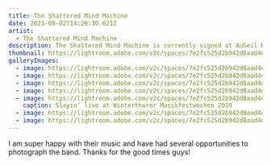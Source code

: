 ```yaml
---
title: The Shattered Mind Machine
date: 2021-05-02T14:26:30.621Z
artist:
  - The Shattered Mind Machine
description: The Shattered Mind Machine is currently signed at AuGeil Records, Frauenfeld.
thumbnail: https://lightroom.adobe.com/v2c/spaces/7e2fc525d2b942d8aad4d93f275b44c9/assets/9e437376366ba4d7a0fee023d2537281/revisions/edcea00c9d04420087cb0dc5de0dda13/renditions/70c51b045d78650b354cc740e92e2be0
galleryImages:
  - image: https://lightroom.adobe.com/v2c/spaces/7e2fc525d2b942d8aad4d93f275b44c9/assets/8a80ea36acbc0b7d1b96885ec5591a88/revisions/46ee68eeb3d240289625cea36c3112ec/renditions/de04aae49f0a50bb1ecd3c8eb0191969
  - image: https://lightroom.adobe.com/v2c/spaces/7e2fc525d2b942d8aad4d93f275b44c9/assets/1727ae48f31740610c5a46adeff58aaa/revisions/6a01cbb6b5774cb4aab8809b5edef806/renditions/0e1fd9066585e57b16f899a7d436ea71
  - image: https://lightroom.adobe.com/v2c/spaces/7e2fc525d2b942d8aad4d93f275b44c9/assets/9e437376366ba4d7a0fee023d2537281/revisions/edcea00c9d04420087cb0dc5de0dda13/renditions/70c51b045d78650b354cc740e92e2be0
  - image: https://lightroom.adobe.com/v2c/spaces/7e2fc525d2b942d8aad4d93f275b44c9/assets/234739785756a96ecad5910f4f2b6da2/revisions/18ba261ed60642678c69ec6eef7fe5ad/renditions/ab27fe3ed0a6306282518af881efe34c
  - image: https://lightroom.adobe.com/v2c/spaces/7e2fc525d2b942d8aad4d93f275b44c9/assets/64041cfab838e05023723253afb15066/revisions/2ce8578e6b22452f9523c4dbb8ad94e4/renditions/f359f85557736093dc9d64dbc0f5d122
    caption: Slayin' live at Winterthurer Musikfestwochen 2019
  - image: https://lightroom.adobe.com/v2c/spaces/7e2fc525d2b942d8aad4d93f275b44c9/assets/abd270ed208dbae6293ac419c83305dd/revisions/560fe83f22bd4ab68c20991ff4747700/renditions/341e8aca222654c1fd3a5ae880e127a6
  - image: https://lightroom.adobe.com/v2c/spaces/7e2fc525d2b942d8aad4d93f275b44c9/assets/db0d494b2e76ee84dffcb73261e3ec51/revisions/f784ffd10eab49799a33c6d1df3844db/renditions/5838ba618a01ddf440d79b068b108ca6
---
```

I am super happy with their music and have had several opportunities to photograph the band. Thanks for the good times guys!